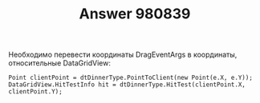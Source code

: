 ﻿---
title: "Answer 980839"
se.owner.user_id: 240512
se.owner.display_name: "MSDN.WhiteKnight"
se.owner.link: "https://ru.stackoverflow.com/users/240512/msdn-whiteknight"
se.answer_id: 980839
se.question_id: 980233
se.post_type: answer
se.score: 0
se.is_accepted: True
---
<p>Необходимо перевести координаты DragEventArgs в координаты, относительные DataGridView:</p>

<pre><code>Point clientPoint = dtDinnerType.PointToClient(new Point(e.X, e.Y));
DataGridView.HitTestInfo hit = dtDinnerType.HitTest(clientPoint.X, clientPoint.Y);
</code></pre>
